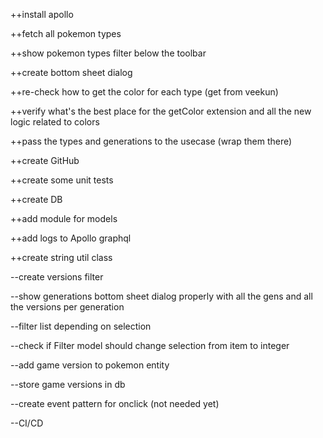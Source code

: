 ++install apollo

++fetch all pokemon types

++show pokemon types filter below the toolbar

++create bottom sheet dialog

++re-check how to get the color for each type (get from veekun)

++verify what's the best place for the getColor extension and all the new logic related to colors

++pass the types and generations to the usecase (wrap them there)

++create GitHub

++create some unit tests

++create DB

++add module for models

++add logs to Apollo graphql

++create string util class

--create versions filter

--show generations bottom sheet dialog properly with all the gens and all the versions per generation

--filter list depending on selection

--check if Filter model should change selection from item to integer

--add game version to pokemon entity

--store game versions in db

--create event pattern for onclick (not needed yet)

--CI/CD



